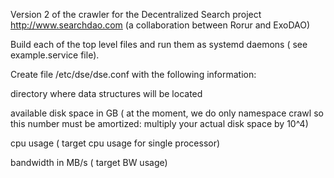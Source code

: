 Version 2 of the crawler for the Decentralized Search project http://www.searchdao.com (a collaboration between Rorur and ExoDAO)


Build each of the top level files and run them as systemd daemons ( see example.service file). 

Create file /etc/dse/dse.conf with the following information:

directory where data structures will be located

available disk space in GB ( at the moment, we do only namespace crawl so this number must be amortized: multiply your actual disk space by 10^4)

cpu usage ( target cpu usage for single processor)

bandwidth in MB/s ( target BW usage)

